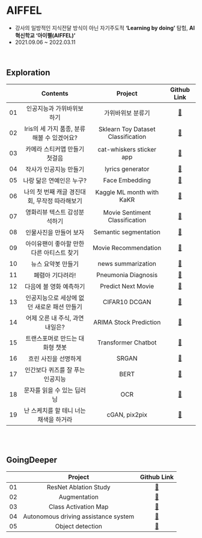 # AIFFEL
* 강사의 일방적인 지식전달 방식이 아닌 자기주도적 **‘Learning by doing’** 탐험, **AI 혁신학교 ‘아이펠(AIFFEL)’**
* 2021.09.06 ~ 2022.03.11

<br>

## Exploration
|  | Contents | Project | Github Link |
|:--:|:---------------------------------------:|:----:|:----:|
| 01 | 인공지능과 가위바위보 하기 | 가위바위보 분류기 | [🔗](https://github.com/yeonkkk/AIFFEL-Project/tree/main/Exploration01) |
| 02 | Iris의 세 가지 품종, 분류해볼 수 있겠어요? | Sklearn Toy Dataset Classification | [🔗](https://github.com/yeonkkk/AIFFEL-Project/tree/main/Exploration02) |
| 03 | 카메라 스티커앱 만들기 첫걸음  | cat-whiskers sticker app | [🔗](https://github.com/yeonkkk/AIFFEL-Project/tree/main/Exploration03) |
| 04 | 작사가 인공지능 만들기  | lyrics generator | [🔗](https://github.com/yeonkkk/AIFFEL-Project/tree/main/Exploration04) |
| 05 | 나랑 닮은 연예인은 누구? | Face Embedding | [🔗](https://github.com/yeonkkk/AIFFEL-Project/tree/main/Exploration05) |
| 06 | 나의 첫 번째 캐글 경진대회, 무작정 따라해보기 | Kaggle ML month with KaKR | [🔗](https://github.com/yeonkkk/AIFFEL-Project/tree/main/Exploration06/project) |
| 07 | 영화리뷰 텍스트 감성분석하기 | Movie Sentiment Classification | [🔗](https://github.com/yeonkkk/AIFFEL-Project/tree/main/Exploration07) |
| 08 | 인물사진을 만들어 보자| Semantic segmentation | [🔗](https://github.com/yeonkkk/AIFFEL-Project/tree/main/Exploration08) |
| 09 | 아이유팬이 좋아할 만한 다른 아티스트 찾기| Movie Recommendation | [🔗](https://github.com/yeonkkk/AIFFEL-Project/tree/main/Exploration09) |
| 10 | 뉴스 요약봇 만들기 | news summarization | [🔗](https://github.com/yeonkkk/AIFFEL-Project/tree/main/Exploration10/project) |
| 11 | 폐렴아 기다려라! |  Pneumonia Diagnosis | [🔗](https://github.com/yeonkkk/AIFFEL-Project/tree/main/Exploration11/project) |
| 12 | 다음에 볼 영화 예측하기 | Predict Next Movie | [🔗](https://github.com/yeonkkk/AIFFEL-Project/tree/main/Exploration12/project) |
| 13 | 인공지능으로 세상에 없던 새로운 패션 만들기 | CIFAR10 DCGAN | [🔗](https://github.com/yeonkkk/AIFFEL-Project/tree/main/Exploration13/project) |
| 14 | 어제 오른 내 주식, 과연 내일은? | ARIMA Stock Prediction | [🔗](https://github.com/yeonkkk/AIFFEL-Project/tree/main/Exploration14/project) |
| 15 | 트랜스포머로 만드는 대화형 챗봇 | Transformer Chatbot | [🔗](https://github.com/yeonkkk/AIFFEL-Project/tree/main/Exploration15/project) |
| 16 | 흐린 사진을 선명하게| SRGAN | [🔗](https://github.com/yeonkkk/AIFFEL-Project/blob/main/Exploration16/project) |
| 17 | 인간보다 퀴즈를 잘 푸는 인공지능  | BERT | [🔗](https://github.com/yeonkkk/AIFFEL-Project/tree/main/Exploration17) |
| 18 |  문자를 읽을 수 있는 딥러닝  | OCR | [🔗](https://github.com/yeonkkk/AIFFEL-Project/tree/main/Exploration18/project) |
| 19 |  난 스케치를 할 테니 너는 채색을 하거라 |  cGAN, pix2pix | [🔗](https://github.com/yeonkkk/AIFFEL-Project/tree/main/Exploration19) |

<br>

<br>


## GoingDeeper
|  | Project | Github Link |
|:--:|:---------------------------------------:|:----:|
| 01 |  ResNet Ablation Study | [🔗](https://github.com/yeonkkk/AIFFEL-Project/tree/main/GoingDeeper01) |
| 02 |  Augmentation | [🔗](https://github.com/yeonkkk/AIFFEL-Project/tree/main/GoingDeeper02) |
| 03 |  Class Activation Map | [🔗](https://github.com/yeonkkk/AIFFEL-Project/tree/main/GoingDeeper03) |
| 04 |  Autonomous driving assistance system | [🔗](https://github.com/yeonkkk/AIFFEL-Project/tree/main/GoingDeeper04) |
| 05 |  Object detection | [🔗](https://github.com/yeonkkk/AIFFEL-Project/tree/main/GoingDeeper07) |





